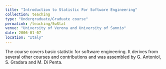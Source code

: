 ```yaml
---
title: "Introduction to Statistic For Software Engineering"
collection: teaching
type: "Undergraduate/Graduate course"
permalink: /teaching/SwStat
venue: "University of Verona and University of Sannio"
date: 2006-01-07
location: "Italy"
---
```


The course covers basic statistic for software engineering. It  derives from several other
courses and contributions and was assembled by G. Antoniol, S. Gradara and M. Di Penta.
